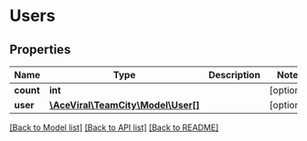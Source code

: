 # Users

## Properties
Name | Type | Description | Notes
------------ | ------------- | ------------- | -------------
**count** | **int** |  | [optional] 
**user** | [**\AceViral\TeamCity\Model\User[]**](User.md) |  | [optional] 

[[Back to Model list]](../README.md#documentation-for-models) [[Back to API list]](../README.md#documentation-for-api-endpoints) [[Back to README]](../README.md)


